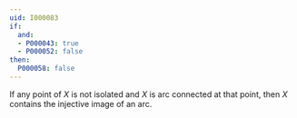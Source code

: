 ```yaml
---
uid: I000083
if:
  and:
  - P000043: true
  - P000052: false
then:
  P000058: false
---
```


If any point of $X$ is not isolated and $X$ is arc connected at that point, then $X$ contains the injective image of an arc.

